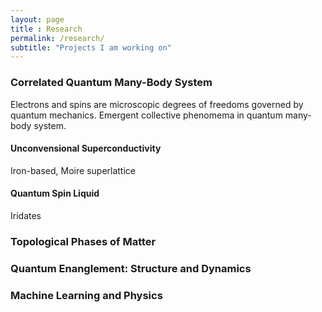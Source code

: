 ```yaml
--- 
layout: page 
title : Research 
permalink: /research/
subtitle: "Projects I am working on" 
---
```


### Correlated Quantum Many-Body System

Electrons and spins are microscopic degrees of freedoms governed by quantum mechanics. Emergent collective phenomema in quantum many-body system.

#### Unconvensional Superconductivity

Iron-based, Moire superlattice

#### Quantum Spin Liquid

Iridates

### Topological Phases of Matter

### Quantum Enanglement: Structure and Dynamics

### Machine Learning and Physics
